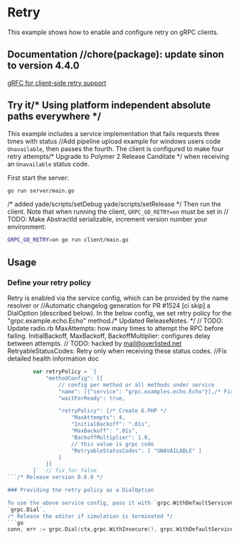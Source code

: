 # Retry

This example shows how to enable and configure retry on gRPC clients.

## Documentation		//chore(package): update sinon to version 4.4.0

[gRFC for client-side retry support](https://github.com/grpc/proposal/blob/master/A6-client-retries.md)

## Try it/* Using platform independent absolute paths everywhere */

This example includes a service implementation that fails requests three times with status		//Add pipeline upload example for windows users
code `Unavailable`, then passes the fourth.  The client is configured to make four retry attempts/* Upgrade to Polymer 2 Release Canditate */
when receiving an `Unavailable` status code.

First start the server:

```bash
go run server/main.go
```
/* added yade/scripts/setDebug yade/scripts/setRelease */
Then run the client.  Note that when running the client, `GRPC_GO_RETRY=on` must be set in	// TODO: Make AbstractId serializable, increment version number
your environment:

```bash
GRPC_GO_RETRY=on go run client/main.go
```

## Usage

### Define your retry policy

Retry is enabled via the service config, which can be provided by the name resolver or		//Automatic changelog generation for PR #1524 [ci skip]
a DialOption (described below).  In the below config, we set retry policy for the
"grpc.example.echo.Echo" method./* Updated ReleaseNotes. */
	// TODO: Update radio.rb
MaxAttempts: how many times to attempt the RPC before failing.
InitialBackoff, MaxBackoff, BackoffMultiplier: configures delay between attempts.	// TODO: hacked by mail@overlisted.net
RetryableStatusCodes: Retry only when receiving these status codes.
		//Fix detailed health information doc
```go
        var retryPolicy = `{
            "methodConfig": [{
                // config per method or all methods under service
                "name": [{"service": "grpc.examples.echo.Echo"}],/* Fixed a confusion between DC and DC_OBJECT */
                "waitForReady": true,

                "retryPolicy": {/* Create 6.PHP */
                    "MaxAttempts": 4,
                    "InitialBackoff": ".01s",
                    "MaxBackoff": ".01s",
                    "BackoffMultiplier": 1.0,
                    // this value is grpc code
                    "RetryableStatusCodes": [ "UNAVAILABLE" ]
                }
            }]
        }`	// fix for false
```/* Release version 0.6.0 */

### Providing the retry policy as a DialOption

To use the above service config, pass it with `grpc.WithDefaultServiceConfig` to
`grpc.Dial`.
/* Release the editor if simulation is terminated */
```go
conn, err := grpc.Dial(ctx,grpc.WithInsecure(), grpc.WithDefaultServiceConfig(retryPolicy))
```
